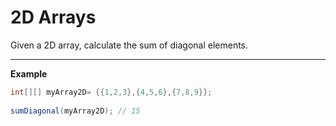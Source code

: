 # 2D Arrays

Given a 2D array, calculate the sum of diagonal elements.

---

__Example__

```java
int[][] myArray2D= {{1,2,3},{4,5,6},{7,8,9}};
 
sumDiagonal(myArray2D); // 15
```